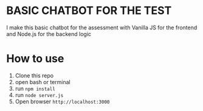 # BASIC CHATBOT FOR THE TEST

I make this basic chatbot for the assessment with Vanilla JS for the frontend and Node.js for the backend logic

# How to use
1. Clone this repo
2. open bash or terminal
3. run `npm install`
4. run `node server.js`
5. Open browser `http://localhost:3000`

